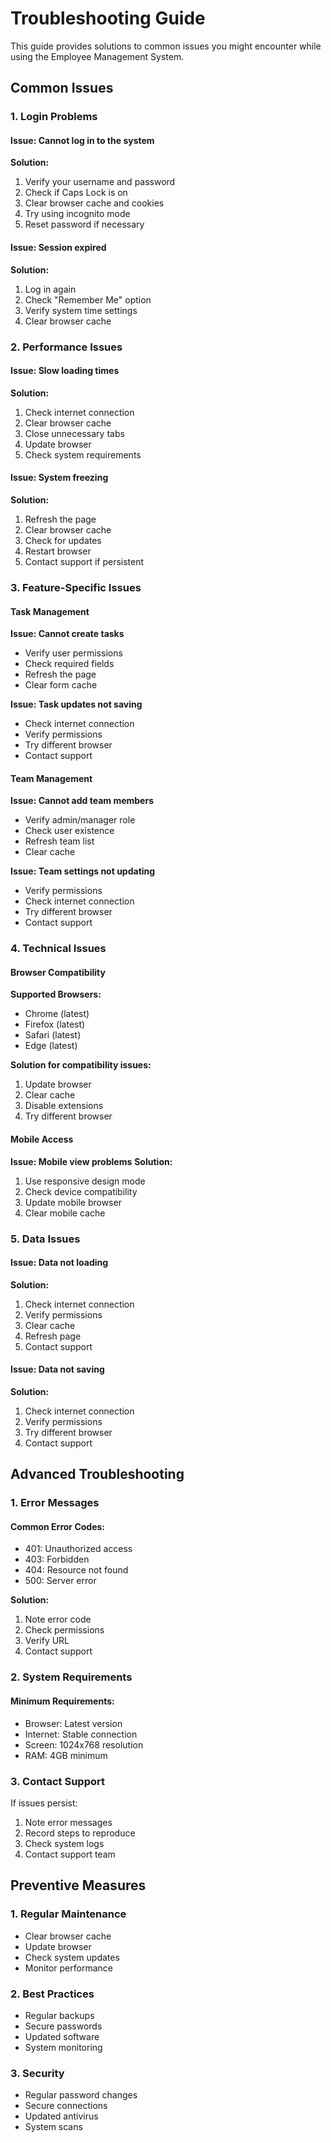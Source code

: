 # Troubleshooting Guide

This guide provides solutions to common issues you might encounter while using the Employee Management System.

## Common Issues

### 1. Login Problems

#### Issue: Cannot log in to the system
**Solution:**
1. Verify your username and password
2. Check if Caps Lock is on
3. Clear browser cache and cookies
4. Try using incognito mode
5. Reset password if necessary

#### Issue: Session expired
**Solution:**
1. Log in again
2. Check "Remember Me" option
3. Verify system time settings
4. Clear browser cache

### 2. Performance Issues

#### Issue: Slow loading times
**Solution:**
1. Check internet connection
2. Clear browser cache
3. Close unnecessary tabs
4. Update browser
5. Check system requirements

#### Issue: System freezing
**Solution:**
1. Refresh the page
2. Clear browser cache
3. Check for updates
4. Restart browser
5. Contact support if persistent

### 3. Feature-Specific Issues

#### Task Management
**Issue: Cannot create tasks**
- Verify user permissions
- Check required fields
- Refresh the page
- Clear form cache

**Issue: Task updates not saving**
- Check internet connection
- Verify permissions
- Try different browser
- Contact support

#### Team Management
**Issue: Cannot add team members**
- Verify admin/manager role
- Check user existence
- Refresh team list
- Clear cache

**Issue: Team settings not updating**
- Verify permissions
- Check internet connection
- Try different browser
- Contact support

### 4. Technical Issues

#### Browser Compatibility
**Supported Browsers:**
- Chrome (latest)
- Firefox (latest)
- Safari (latest)
- Edge (latest)

**Solution for compatibility issues:**
1. Update browser
2. Clear cache
3. Disable extensions
4. Try different browser

#### Mobile Access
**Issue: Mobile view problems**
**Solution:**
1. Use responsive design mode
2. Check device compatibility
3. Update mobile browser
4. Clear mobile cache

### 5. Data Issues

#### Issue: Data not loading
**Solution:**
1. Check internet connection
2. Verify permissions
3. Clear cache
4. Refresh page
5. Contact support

#### Issue: Data not saving
**Solution:**
1. Check internet connection
2. Verify permissions
3. Try different browser
4. Contact support

## Advanced Troubleshooting

### 1. Error Messages

#### Common Error Codes:
- 401: Unauthorized access
- 403: Forbidden
- 404: Resource not found
- 500: Server error

**Solution:**
1. Note error code
2. Check permissions
3. Verify URL
4. Contact support

### 2. System Requirements

#### Minimum Requirements:
- Browser: Latest version
- Internet: Stable connection
- Screen: 1024x768 resolution
- RAM: 4GB minimum

### 3. Contact Support

If issues persist:
1. Note error messages
2. Record steps to reproduce
3. Check system logs
4. Contact support team

## Preventive Measures

### 1. Regular Maintenance
- Clear browser cache
- Update browser
- Check system updates
- Monitor performance

### 2. Best Practices
- Regular backups
- Secure passwords
- Updated software
- System monitoring

### 3. Security
- Regular password changes
- Secure connections
- Updated antivirus
- System scans 